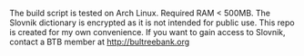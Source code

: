 The build script is tested on Arch Linux. Required RAM < 500MB. The Slovnik dictionary is encrypted as it is not intended for public use. This repo is created for my own convenience. If you want to gain access to Slovnik, contact a BTB member at http://bultreebank.org
